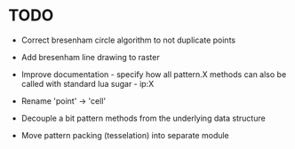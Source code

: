 # TODO

- Correct bresenham circle algorithm to not duplicate points 
- Add bresenham line drawing to raster
- Improve documentation - specify how all pattern.X methods can also be
  called with standard lua sugar - ip:X
  
- Rename 'point' -> 'cell'
- Decouple a bit pattern methods from the underlying data structure
- Move pattern packing (tesselation) into separate module
